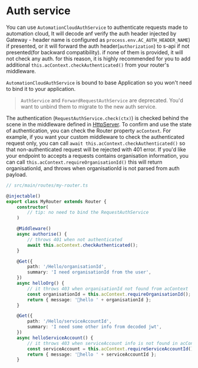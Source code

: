 # Auth service

You can use `AutomationCloudAuthService` to authenticate requests made to automation cloud, It will decode anf verify the auth header injected by Gateway - header name is configured as `process.env.AC_AUTH_HEADER_NAME`) if presented, or it will forward the auth header(`authorization`) to s-api if not presented(for backward compatibility). if none of them is provided, it will not check any auth. for this reason, it is highly recommended for you to add additional `this.acContext.checkAuthenticated()` from your router's middleware.

`AutomationCloudAuthService` is bound to base Application so you won't need to bind it to your application.

> `AuthService` and `ForwardRequestAuthService` are deprecated. You'd want to unbind them to migrate to the new auth service.

The authentication (`RequestAuthService.check(ctx)`) is checked behind the scene in the middleware defined in [HttpServer](../src/main/http.ts). To confirm and use the state of authentication, you can check the Router property `acContext`. For example, if you want your custom middleware to check the authenticated request only, you can call `await this.acContext.checkAuthenticated()` so that non-authenticated request will be rejected with 401 error. If you'd like your endpoint to accepts a requests contains organisation information, you can call `this.acContext.requireOrganisationId()` this will return organisationId, and throws when organisationId is not parsed from auth payload.


```ts
// src/main/routes/my-router.ts

@injectable()
export class MyRouter extends Router {
    constructor(
        // tip: no need to bind the RequestAuthService
    )

    @Middleware()
    async authorise() {
        // throws 401 when not authenticated
        await this.acContext.checkAuthenticated();
    }

    @Get({
        path: '/Hello/organisationId',
        summary: 'I need organisationId from the user',
    })
    async helloOrg() {
        // it throws 403 when organisationId not found from acContext
        const organisationId = this.acContext.requireOrganisationId();
        return { message: '👋hello ' + organisationId };
    }

    @Get({
        path: '/Hello/serviceAccountId',
        summary: 'I need some other info from decoded jwt',
    })
    async helloServiceAccount() {
        // it throws 403 when serviceAccount info is not found in acContext
        const serviceAccount = this.acContext.requireServiceAccountId();
        return { message: '👋hello ' + serviceAccountId };
    }
```
